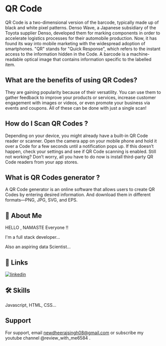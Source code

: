 
# QR Code

QR Code is a two-dimensional version of the barcode, typically made up of black and white pixel patterns. Denso Wave, a Japanese subsidiary of the Toyota supplier Denso, developed them for marking components in order to accelerate logistics processes for their automobile production. Now, it has found its way into mobile marketing with the widespread adoption of smartphones. "QR" stands for "Quick Response", which refers to the instant access to the information hidden in the Code. A barcode is a machine-readable optical image that contains information specific to the labelled item. 

## What are the benefits of using QR Codes?

They are gaining popularity because of their versatility. You can use them to gather feedback to improve your products or services, increase customer engagement with images or videos, or even promote your business via events and coupons. All of these can be done with just a single scan!

## How do I Scan QR Codes ?

Depending on your device, you might already have a built-in QR Code reader or scanner. Open the camera app on your mobile phone and hold it over a Code for a few seconds until a notification pops up. If this doesn’t happen, check your settings and see if QR Code scanning is enabled. Still not working? Don’t worry, all you have to do now is install third-party QR Code readers from your app stores.

## What is QR Codes generator ?

A QR Code generator is an online software that allows users to create QR Codes by entering desired information. And download them in different formats—PNG, JPG, SVG, and EPS.




## 🚀 About Me
HELLO , NAMASTE Everyone !!

I'm a full stack developer...

Also an aspiring data Scientist...





## 🔗 Links
[![linkedin](https://img.shields.io/badge/linkedin-0A66C2?style=for-the-badge&logo=linkedin&logoColor=white)](https://www.linkedin.com/)

## 🛠 Skills
Javascript, HTML, CSS...


## Support

For support, email newdheerajsingh08@gmail.com or subscribe my youtube  channel @review_with_me6584 .

